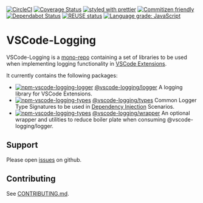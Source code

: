 [![CircleCI](https://circleci.com/gh/SAP/vscode-logging.svg?style=svg)](https://circleci.com/gh/SAP/vscode-logging)
[![Coverage Status](https://coveralls.io/repos/github/SAP/vscode-logging/badge.svg?branch=master)](https://coveralls.io/github/SAP/vscode-logging?branch=master)
[![styled with prettier](https://img.shields.io/badge/styled_with-prettier-ff69b4.svg)](https://github.com/prettier/prettier)
[![Commitizen friendly](https://img.shields.io/badge/commitizen-friendly-brightgreen.svg)](http://commitizen.github.io/cz-cli/)
[![Dependabot Status](https://api.dependabot.com/badges/status?host=github&repo=SAP/vscode-logging)](https://dependabot.com)
[![REUSE status](https://api.reuse.software/badge/github.com/SAP/vscode-logging)](https://api.reuse.software/info/github.com/SAP/vscode-logging)
[![Language grade: JavaScript](https://img.shields.io/lgtm/grade/javascript/g/SAP/vscode-logging.svg?logo=lgtm&logoWidth=18)](https://lgtm.com/projects/g/SAP/vscode-logging/context:javascript)

# VSCode-Logging

VSCode-Logging is a [mono-repo][mono-repo] containing a set of libraries to be used when implementing logging functionality
in [VSCode Extensions][vscode-ext].

It currently contains the following packages:

- [![npm-vscode-logging-logger][npm-vscode-logging-logger-image]][npm-vscode-logging-logger-url] [@vscode-logging/logger](./packages/logger) A logging library for VSCode Extensions.
- [![npm-vscode-logging-types][npm-vscode-logging-types-image]][npm-vscode-logging-types-url] [@vscode-logging/types](./packages/types) Common Logger Type Signatures to be used in [Dependency Injection][di] Scenarios.
- [![npm-vscode-logging-types][npm-vscode-logging-wrapper-image]][npm-vscode-logging-wrapper-url] [@vscode-logging/wrapper](./packages/wrapper) An optional wrapper and utilities to reduce boiler plate when consuming @vscode-logging/logger.

[npm-vscode-logging-logger-image]: https://img.shields.io/npm/v/@vscode-logging/logger.svg
[npm-vscode-logging-logger-url]: https://www.npmjs.com/package/@vscode-logging/logger
[npm-vscode-logging-types-image]: https://img.shields.io/npm/v/@vscode-logging/types.svg
[npm-vscode-logging-types-url]: https://www.npmjs.com/package/@vscode-logging/types
[npm-vscode-logging-wrapper-image]: https://img.shields.io/npm/v/@vscode-logging/wrapper.svg
[npm-vscode-logging-wrapper-url]: https://www.npmjs.com/package/@vscode-logging/wrapper
[mono-repo]: https://github.com/babel/babel/blob/master/doc/design/monorepo.md
[vscode-ext]: https://code.visualstudio.com/api/get-started/your-first-extension
[di]: https://en.wikipedia.org/wiki/Dependency_injection

## Support

Please open [issues](https://github.com/SAP/vscode-logging/issues) on github.

## Contributing

See [CONTRIBUTING.md](./CONTRIBUTING.md).
